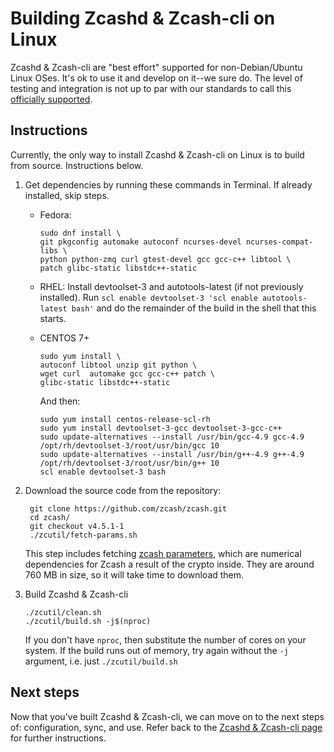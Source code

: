 # Building Zcashd & Zcash-cli on Linux

Zcashd & Zcash-cli are "best effort" supported for non-Debian/Ubuntu Linux OSes.  It's ok to use it and develop on it--we sure do. The level of testing and integration is not up to par with our standards to call this [officially supported](supported_platform_policy.html#supported-platform-policy).

## Instructions

Currently, the only way to install Zcashd & Zcash-cli on Linux is to build from source. Instructions below.

1. Get dependencies by running these commands in Terminal. If already installed, skip steps.

	* Fedora: 
	  ```
	  sudo dnf install \
	  git pkgconfig automake autoconf ncurses-devel ncurses-compat-libs \
	  python python-zmq curl gtest-devel gcc gcc-c++ libtool \
	  patch glibc-static libstdc++-static
	  ```
	* RHEL:
	  Install devtoolset-3 and autotools-latest (if not previously installed). Run
	  `scl enable devtoolset-3 'scl enable autotools-latest bash'` and do the remainder
          of the build in the shell that this starts.
	* CENTOS 7+
	  ```
	  sudo yum install \
	  autoconf libtool unzip git python \
	  wget curl  automake gcc gcc-c++ patch \
	  glibc-static libstdc++-static
	  ```


  		And then:   
       ```
       sudo yum install centos-release-scl-rh
       sudo yum install devtoolset-3-gcc devtoolset-3-gcc-c++
       sudo update-alternatives --install /usr/bin/gcc-4.9 gcc-4.9 /opt/rh/devtoolset-3/root/usr/bin/gcc 10
       sudo update-alternatives --install /usr/bin/g++-4.9 g++-4.9 /opt/rh/devtoolset-3/root/usr/bin/g++ 10
       scl enable devtoolset-3 bash
       ```

1. Download the source code from the repository:
    ```
     git clone https://github.com/zcash/zcash.git
     cd zcash/
     git checkout v4.5.1-1
     ./zcutil/fetch-params.sh
     ```
     <!--The message printed by ``git checkout`` about a "detached head" is normal and does not indicate a problem. --> 
    This step includes fetching [zcash parameters](https://z.cash/technology/paramgen/), which are numerical dependencies for Zcash a result of the crypto inside. They are around 760 MB in size, so it will take time to download them.

1. Build Zcashd & Zcash-cli
    ```
    ./zcutil/clean.sh
    ./zcutil/build.sh -j$(nproc)
    ```

    If you don't have ``nproc``, then substitute the number of cores on your system. If the build runs out of memory, try again without the ``-j`` argument, i.e. just ``./zcutil/build.sh``

## Next steps
Now that you've built Zcashd & Zcash-cli, we can move on to the next steps of: configuration, sync, and use. Refer back to the [Zcashd & Zcash-cli page](zcashd.html) for further instructions. 
